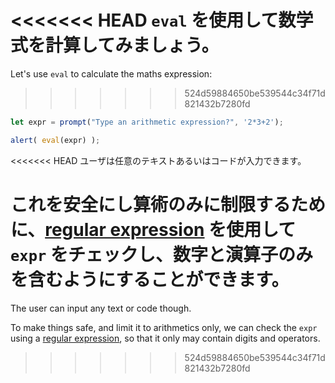 <<<<<<< HEAD
`eval` を使用して数学式を計算してみましょう。
=======
Let's use `eval` to calculate the maths expression:
>>>>>>> 524d59884650be539544c34f71d821432b7280fd

```js demo run
let expr = prompt("Type an arithmetic expression?", '2*3+2');

alert( eval(expr) );
```

<<<<<<< HEAD
ユーザは任意のテキストあるいはコードが入力できます。

これを安全にし算術のみに制限するために、[regular expression](info:regular-expressions) を使用して `expr` をチェックし、数字と演算子のみを含むようにすることができます。
=======
The user can input any text or code though.

To make things safe, and limit it to arithmetics only, we can check the `expr` using a [regular expression](info:regular-expressions), so that it only may contain digits and operators.
>>>>>>> 524d59884650be539544c34f71d821432b7280fd
